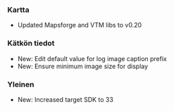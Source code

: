 ### Kartta
- Updated Mapsforge and VTM libs to v0.20

### Kätkön tiedot
- New: Edit default value for log image caption prefix
- New: Ensure minimum image size for display

### Yleinen
- New: Increased target SDK to 33
